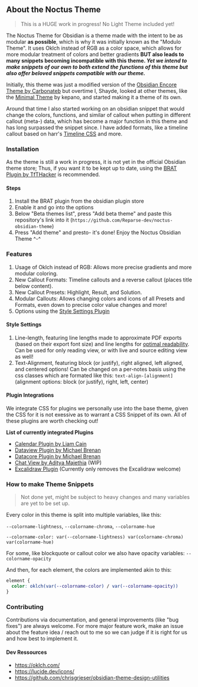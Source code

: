 ## About the Noctus Theme

> This is a HUGE work in progress! No Light Theme included yet!

The Noctus Theme for Obsidian is a theme made with the intent to be as modular **as possible**, which is why it was initially known as the "Modulo Theme". It uses Oklch instead of RGB as a color space, which allows for more modular treatment of colors and better gradients **BUT also leads to many snippets becoming incompatible with this theme. *Yet we intend to make snippets of our own to both extend the functions of this theme but also offer beloved snippets compatible with our theme.***

Initially, this theme was just a modified version of the [Obsidian Encore Theme by Carbonateb](https://github.com/carbonateb/obsidian-encore-theme) but overtime I, Shayde, looked at other themes, like the [Minimal Theme](https://github.com/kepano/obsidian-minimal) by kepano, and started making it a theme of its own.

Around that time I also started working on an obsidian snippet that would change the colors, functions, and similar of callout when putting in different callout (meta-) data, which has become a major function in this theme and has long surpassed the snippet since. I have added formats, like a timeline callout based on harr's [Timeline CSS](https://forum.obsidian.md/t/css-snippet-timeline-as-callout/93652) and more.

### Installation

As the theme is still a work in progress, it is not yet in the official Obsidian theme store; Thus, if you want it to be kept up to date, using the [BRAT Plugin by TfTHacker](https://github.com/TfTHacker/obsidian42-brat) is recommended.

#### Steps

1. Install the BRAT plugin from the obsidian plugin store
2. Enable it and go into the options
3. Below "Beta themes list", press "Add beta theme" and paste this repository's link into it (`https://github.com/Reparse-dev/noctus-obsidian-theme`)
4. Press "Add theme" and presto- it's done! Enjoy the Noctus Obsidian Theme ^-^

### Features

1. Usage of Oklch instead of RGB: Allows more precise gradients and more modular coloring.
2. New Callout Formats: Timeline callouts and a reverse callout (places title below content).
3. New Callout Presets: Highlight, Result, and Solution.
4. Modular Callouts: Allows changing colors and icons of all Presets and Formats, even down to precise color value changes and more!
5. Options using the [Style Settings Plugin](https://github.com/mgmeyers/obsidian-style-settings)

#### Style Settings

1. Line-length, featuring line lengths made to approximate PDF exports (based on their export font size) and line lengths for [optimal readability](https://baymard.com/blog/line-length-readability). Can be used for only reading view, or with live and source editing view as well!
2. Text-Alignment, featuring block (or justify), right aligned, left aligned, and centered options! Can be changed on a per-notes basis using the css classes which are formated like this: `text-align-[alignment]` (alignment options: block (or justify), right, left, center)


#### Plugin Integrations

We integrate CSS for plugins we personally use into the base theme, given the CSS for it is not exessive as to warrant a CSS Snippet of its own. All of these plugins are worth checking out!

**List of currently integrated Plugins**
- [Calendar Plugin by Liam Cain](https://github.com/liamcain/obsidian-calendar-plugin)
- [Dataview Plugin by Michael Brenan](https://github.com/blacksmithgu/obsidian-dataview)
- [Datacore Plugin by Michael Brenan](https://github.com/blacksmithgu/datacore)
- [Chat View by Aditya Majethia](https://github.com/adifyr/obsidian-chat-view) (WIP)
- [Excalidraw Plugin](https://github.com/zsviczian/obsidian-excalidraw-plugin) (Currently only removes the Excalidraw welcome)

### How to make Theme Snippets

> Not done yet, might be subject to heavy changes and many variables are yet to be set up.

Every color in this theme is split into multiple variables, like this:

`--colorname-lightness`, `--colorname-chroma`, `--colorname-hue`

`--colorname-color: var(--colorname-lightness) var(colorname-chroma) var(colorname-hue)`

For some, like blockquote or callout color we also have opacity variables: `--colorname-opacity`

And then, for each element, the colors are implemented akin to this:
```css
element {
  color: oklch(var(--colorname-color) / var(--colorname-opacity))
}
```

### Contributing

Contributions via documentation, and general improvements (like "bug fixes") are always welcome. For more major feature work, make an issue about the feature idea / reach out to me so we can judge if it is right for us and how best to implement it.

#### Dev Ressources

- https://oklch.com/
- https://lucide.dev/icons/
- https://github.com/chrisgrieser/obsidian-theme-design-utilities
